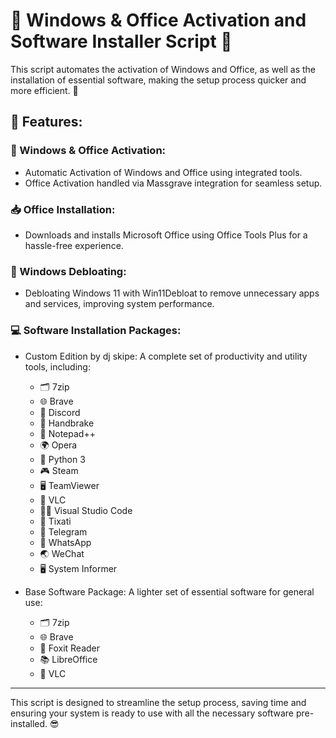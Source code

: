 # 🎉 Windows & Office Activation and Software Installer Script 🎉

This script automates the activation of Windows and Office, as well as the installation of essential software, making the setup process quicker and more efficient. 🚀

## 🌟 Features:

### 🔑 Windows & Office Activation:
- Automatic Activation of Windows and Office using integrated tools.
- Office Activation handled via Massgrave integration for seamless setup.

### 📥 Office Installation:
- Downloads and installs Microsoft Office using Office Tools Plus for a hassle-free experience.

### 🧹 Windows Debloating:
- Debloating Windows 11 with Win11Debloat to remove unnecessary apps and services, improving system performance.

### 💻 Software Installation Packages:

- Custom Edition by dj skipe: A complete set of productivity and utility tools, including:
  - 🗂 7zip  
  - 🌐 Brave  
  - 💬 Discord  
  - 🎥 Handbrake  
  - 📝 Notepad++  
  - 🌍 Opera  
  - 🐍 Python 3  
  - 🎮 Steam  
  - 🖥 TeamViewer  
  - 🎵 VLC  
  - 👨‍💻 Visual Studio Code  
  - 🔄 Tixati  
  - 📱 Telegram  
  - 💬 WhatsApp  
  - 🌏 WeChat  
  - 🖥 System Informer

- Base Software Package: A lighter set of essential software for general use:
  - 🗂 7zip  
  - 🌐 Brave  
  - 📑 Foxit Reader  
  - 📚 LibreOffice  
  - 🎵 VLC

---

This script is designed to streamline the setup process, saving time and ensuring your system is ready to use with all the necessary software pre-installed. 😎
